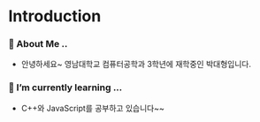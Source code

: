 # Introduction

### 💬 About Me ..  
- 안녕하세요~ 영남대학교 컴퓨터공학과 3학년에 재학중인 박대형입니다.  

### 🌱 I’m currently learning ...  
- C++와 JavaScript를 공부하고 있습니다~~

<!--
**d4eh0/d4eh0** is a ✨ _special_ ✨ repository because its `README.md` (this file) appears on your GitHub profile.

Here are some ideas to get you started:

- 🔭 I’m currently working on ...
- 🌱 I’m currently learning ...
- 👯 I’m looking to collaborate on ...
- 🤔 I’m looking for help with ...
- 💬 Ask me about ...
- 📫 How to reach me: ...
- 😄 Pronouns: ...
- ⚡ Fun fact: ...
-->
